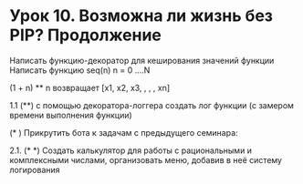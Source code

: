# Урок 10. Возможна ли жизнь без PIP? Продолжение

Написать функцию-декоратор для кеширования значений функции
Написать функцию seq(n)
n = 0 ....N

(1 + n) ** n возвращает [x1, x2, x3, , , , xn]

1.1 (**) с помощью декоратора-логгера создать лог функции (с замером времени выполнения функции)

(* ) Прикрутить бота к задачам с предыдущего семинара:

2.1. (* *) Создать калькулятор для работы с рациональными и комплексными числами, организовать меню, добавив в неё систему логирования